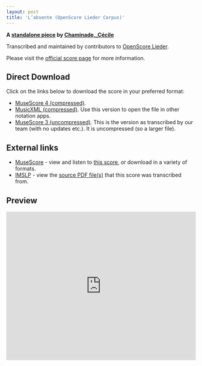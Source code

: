 ```yaml
---
layout: post
title: 'L’absente (OpenScore Lieder Corpus)'
---
```


__A [standalone piece](https://fourscoreandmore.org/openscore/lieder/Chaminade,_C%C3%A9cile/_/) by [Chaminade,_Cécile](https://fourscoreandmore.org/openscore/lieder/Chaminade,_C%C3%A9cile)__

Transcribed and maintained by contributors to [OpenScore Lieder].

Please visit the [official score page] for more information.

[official score page]: https://musescore.com/openscore-lieder-corpus/scores/4999590
[OpenScore Lieder]: https://musescore.com/openscore-lieder-corpus

## Direct Download

Click on the links below to download the score in your preferred format:
- [MuseScore 4 (compressed)](https://fourscoreandmore.org/openscore/lieder/Chaminade,_C%C3%A9cile/_/L%E2%80%99absente.mscz).
- [MusicXML (compressed)](https://fourscoreandmore.org/openscore/lieder/Chaminade,_C%C3%A9cile/_/L%E2%80%99absente.mxl). Use this version to open the file in other notation apps.
- [MuseScore 3 (uncompressed)](https://raw.githubusercontent.com/OpenScore/Lieder/refs/heads/main/scores/Chaminade,_C%C3%A9cile/_/L%E2%80%99absente/lc4999590.mscx). This is the version as transcribed by our team (with no updates etc.). It is uncompressed (so a larger file).

## External links

- [MuseScore] - view and listen to [this score][MuseScore], or download in a variety of formats.
- [IMSLP] - view the [source PDF file(s)][IMSLP] that this score was transcribed from.

[MuseScore]: https://musescore.com/score/4999590
[IMSLP]: https://imslp.org/wiki/Special:ReverseLookup/154209

## Preview

<iframe width="100%" height="394" src="https://musescore.com/openscore-lieder-corpus/scores/4999590/embed" frameborder="0" allowfullscreen allow="autoplay; fullscreen"></iframe>

